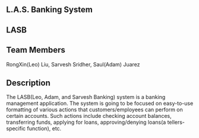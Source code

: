 ## L.A.S. Banking System
## LASB
## Team Members
RongXin(Leo) Liu, Sarvesh Sridher, Saul(Adam) Juarez

## Description
The LASB(Leo, Adam, and Sarvesh Banking) system is a banking management application. The system is going to be focused on easy-to-use formatting of various actions that customers/employees can perform on certain accounts. Such actions include checking account balances, transferring funds, applying for loans, approving/denying loans(a tellers-specific function), etc.
